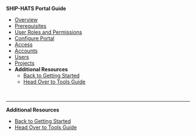 **SHIP-HATS Portal Guide**
  - [Overview](ship-hats-portal-overview)
  - [Prerequisites](onboarding-prerequisites)
  - [User Roles and Permissions](user-roles-and-permissions)
  - [Configure Portal](configure-portal)
  - [Access](access-ship-hats-portal)
  - [Accounts](manage-account)
  - [Users](manage-users)
  - [Projects](manage-projects)
- **Additional Resources**
  - [Back to Getting Started](https://docs.developer.tech.gov.sg/docs/ship-hats-getting-started-guide/#/) 
  - [Head Over to Tools Guide](https://docs.developer.tech.gov.sg/docs/ship-hats-tools-guide/#/tools-overview) 

&nbsp;

---

**Additional Resources**
  - [Back to Getting Started](https://docs.developer.tech.gov.sg/docs/ship-hats-getting-started-guide/#/) 
  - [Head Over to Tools Guide](https://docs.developer.tech.gov.sg/docs/ship-hats-tools-guide/#/tools-overview) 